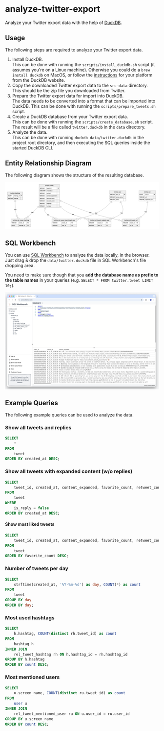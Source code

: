 # analyze-twitter-export
Analyze your Twitter export data with the help of [DuckDB](https://duckdb.org/).

## Usage
The following steps are required to analyze your Twitter export data.

1. Install DuckDB.  
    This can be done with running the `scripts/install_duckdb.sh` script (it assumes you're on a Linux machine). Otherwise you could do a `brew install duckdb` on MacOS, or follow the [instructions](https://duckdb.org/docs/installation) for your platform from the DuckDB website.
2. Copy the downloaded Twitter export data to the `src-data` directory.  
    This should be the zip file you downloaded from Twitter.
3. Prepare the Twitter export data for import into DuckDB.  
    The data needs to be converted into a format that can be imported into DuckDB. This can be done with running the `scripts/prepare_tweets.sh` script.
4. Create a DuckDB database from your Twitter export data.  
    This can be done with running the `scripts/create_database.sh` script. The result will be a file called `twitter.duckdb` in the `data` directory.
5. Analyze the data.  
    This can be done with running `duckdb data/twitter.duckdb` in the project root directory, and then executing the SQL queries inside the started DuckDB CLI.
 
## Entity Relationship Diagram
The following diagram shows the structure of the resulting database.

![Twitter Export Database ERD](docs/erd.png)

## SQL Workbench
You can use [SQL Workbench](https://sql-workbench.com) to analyze the data locally, in the browser. Just drag & drop the `data/twitter.duckdb` file in SQL Workbench's file dropping area.

You need to make sure though that you **add the database name as prefix to the table names** in your queries (e.g. `SELECT * FROM twitter.tweet LIMIT 10;`).

![SQL Workbench](docs/screenshot.png)

## Example Queries
The following example queries can be used to analyze the data.

### Show all tweets and replies
```sql
SELECT 
    * 
FROM 
    tweet
ORDER BY created_at DESC;
```

### Show all tweets with expanded content (w/o replies)
```sql
SELECT 
    tweet_id, created_at, content_expanded, favorite_count, retweet_count, language
FROM 
    tweet
WHERE
    is_reply = false
ORDER BY created_at DESC;
```

#### Show most liked tweets
```sql
SELECT 
    tweet_id, created_at, content_expanded, favorite_count, retweet_count
FROM 
    tweet
ORDER BY favorite_count DESC;
```

### Number of tweets per day
```sql
SELECT 
    strftime(created_at, '%Y-%m-%d') as day, COUNT(*) as count
FROM 
    tweet
GROUP BY day
ORDER BY day;
```

### Most used hashtags
```sql
SELECT 
    h.hashtag, COUNT(distinct rh.tweet_id) as count
FROM 
    hashtag h
INNER JOIN
    rel_tweet_hashtag rh ON h.hashtag_id = rh.hashtag_id
GROUP BY h.hashtag
ORDER BY count DESC;
```

### Most mentioned users
```sql
SELECT 
    u.screen_name, COUNT(distinct ru.tweet_id) as count
FROM 
    user u
INNER JOIN
    rel_tweet_mentioned_user ru ON u.user_id = ru.user_id
GROUP BY u.screen_name
ORDER BY count DESC;
```